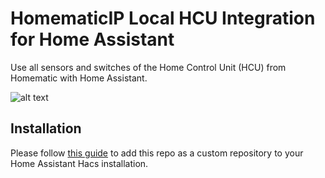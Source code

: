 # HomematicIP Local HCU Integration for Home Assistant

Use all sensors and switches of the Home Control Unit (HCU) from Homematic with Home Assistant.

![alt text](https://github.com/user-attachments/assets/c669f06f-cb15-4fdc-929a-556bfb55990e)

## Installation

Please follow [this guide](https://www.hacs.xyz/docs/faq/custom_repositories/) to add this repo as a custom repository to your Home Assistant Hacs installation.
